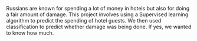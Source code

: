 Russians are known for spending a lot of money in hotels but also for doing a fair amount of damage. This project involves using a Supervised learning algorithm to predict the spending of hotel guests. We then used classification to predict whether damage was being done. If yes, we wanted to know how much.
